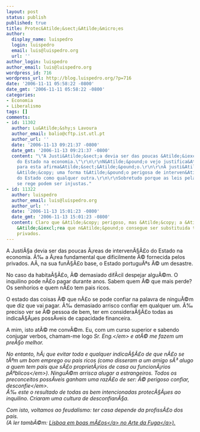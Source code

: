 ```yaml
---
layout: post
status: publish
published: true
title: Protec&Atilde;&sect;&Atilde;&micro;es
author:
  display_name: luispedro
  login: luispedro
  email: luis@luispedro.org
  url: ''
author_login: luispedro
author_email: luis@luispedro.org
wordpress_id: 716
wordpress_url: http://blog.luispedro.org/?p=716
date: '2006-11-11 05:58:22 -0800'
date_gmt: '2006-11-11 05:58:22 -0800'
categories:
- Economia
- Liberalismo
tags: []
comments:
- id: 11302
  author: Lu&Atilde;&shy;s Lavoura
  author_email: balio@cftp.ist.utl.pt
  author_url: ''
  date: '2006-11-13 09:21:37 -0800'
  date_gmt: '2006-11-13 09:21:37 -0800'
  content: "\"A Justi&Atilde;&sect;a devia ser das poucas &Atilde;&iexcl;reas de interven&Atilde;&sect;&Atilde;&pound;o
    do Estado na economia.\"\r\n\r\nN&Atilde;&pound;o vejo justifica&Atilde;&sect;&Atilde;&pound;o
    para esta afirma&Atilde;&sect;&Atilde;&pound;o.\r\n\r\nA justi&Atilde;&sect;a
    &Atilde;&copy; uma forma t&Atilde;&pound;o perigosa de interven&Atilde;&sect;&Atilde;&pound;o
    do Estado como qualquer outra.\r\n\r\nSobretudo porque as leis pelas quais a justi&Atilde;&sect;a
    se rege podem ser injustas."
- id: 11322
  author: luispedro
  author_email: luis@luispedro.org
  author_url: ''
  date: '2006-11-13 15:01:23 -0800'
  date_gmt: '2006-11-13 15:01:23 -0800'
  content: Claro que &Atilde;&copy; perigoso, mas &Atilde;&copy; a &Atilde;&ordm;nica
    &Atilde;&iexcl;rea que n&Atilde;&pound;o consegue ser substituida totalmente por
    privados.
---
```

<p>A Justi&Atilde;&sect;a devia ser das poucas &Atilde;&iexcl;reas de interven&Atilde;&sect;&Atilde;&pound;o do Estado na economia. &Atilde;&permil;  a &Atilde;&iexcl;rea fundamental que dificilmente &Atilde;&copy; fornecida pelos privados. A&Atilde;&shy;, na sua fun&Atilde;&sect;&Atilde;&pound;o base, o Estado portugu&Atilde;&ordf;s &Atilde;&copy; um desastre.</p>
<p>No caso da habita&Atilde;&sect;&Atilde;&pound;o, &Atilde;&copy; demasiado dif&Atilde;&shy;cil despejar algu&Atilde;&copy;m. O inquilino pode n&Atilde;&pound;o pagar durante anos. Sabem quem &Atilde;&copy; que mais perde? Os senhorios e quem n&Atilde;&pound;o tem pais ricos.</p>
<p>O estado das coisas &Atilde;&copy; que n&Atilde;&pound;o se pode confiar na palavra de ningu&Atilde;&copy;m que diz que vai pagar. &Atilde;&permil; demasiado arrisco confiar em qualquer um. &Atilde;&permil; preciso ver se &Atilde;&copy; pessoa de bem, ter em considera&Atilde;&sect;&Atilde;&pound;o todas as indica&Atilde;&sect;&Atilde;&micro;es poss&Atilde;&shy;veis de capacidade financeira.</p>
<p>A mim, isto at&Atilde;&copy; me conv&Atilde;&copy;m. Eu, com um curso superior e sabendo conjugar verbos, chamam-me logo <em>Sr. Eng.<&#47;em> e at&Atilde;&copy; me fazem um pre&Atilde;&sect;o melhor.</p>
<p>No entanto, h&Atilde;&iexcl; que evitar toda e qualquer indica&Atilde;&sect;&Atilde;&pound;o de que n&Atilde;&pound;o se t&Atilde;&ordf;m um bom emprego ou pais ricos (como disseram a um amigo <em>s&Atilde;&sup3; alugo a quem tem pais que s&Atilde;&pound;o propriet&Atilde;&iexcl;rios de casa ou funcion&Atilde;&iexcl;rios p&Atilde;&ordm;blicos<&#47;em>). Ningu&Atilde;&copy;m arrisca alugar a estrangeiros. Todos os preconceitos poss&Atilde;&shy;veis ganham uma raz&Atilde;&pound;o de ser: <em>&Atilde;&copy; perigoso confiar, desconfie<&#47;em>.<br />
&Atilde;&permil; este o resultado de todas as bem intencionadas protec&Atilde;&sect;&Atilde;&micro;es ao inquilino. Criaram uma cultura de desconfian&Atilde;&sect;a.</p>
<p>Com isto, voltamos ao feudalismo: ter casa depende da profiss&Atilde;&pound;o dos pais.<br />
(A ler tamb&Atilde;&copy;m: <a href="http:&#47;&#47;aartedafuga.blogspot.com&#47;2006&#47;11&#47;lisboa-em-boas-mos-socialistas.html">Lisboa em boas m&Atilde;&pound;os<&#47;a> no <a href="http:&#47;&#47;aartedafuga.blogspot.com&#47;">Arte da Fuga<&#47;a>).</p>
